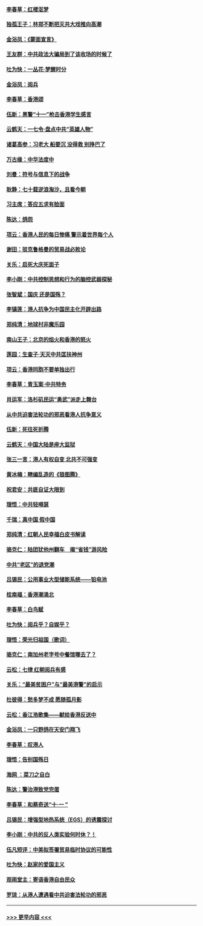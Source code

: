 #### [李春草：红楼沤梦](../pages/nsc993/n11569673.md?t=10051144) 
#### [独孤王子：林郑不断把灭共大戏推向高潮](../pages/nsc993/n11569381.md?t=10051144) 
#### [金浴凤：《蒙面宣言》](../pages/nsc993/n11569368.md?t=10051144) 
#### [王友群：中共政法大骗局到了该收场的时候了](../pages/nsc993/n11568940.md?t=10051144) 
#### [吐为快：一丛花‧梦醒时分](../pages/nsc993/n11567491.md?t=10051144) 
#### [金浴凤：阅兵](../pages/nsc993/n11567454.md?t=10051144) 
#### [李春草：香港颂](../pages/nsc993/n11567444.md?t=10051144) 
#### [伍新：黑警“十一”枪击香港学生感言](../pages/nsc993/n11567426.md?t=10051144) 
#### [云鹤天：一七令‧盘点中共“英雄人物”](../pages/nsc993/n11567091.md?t=10051144) 
#### [诸葛高参：习老大 船要沉 没得救 别挣巴了](../pages/nsc993/n11566976.md?t=10051144) 
#### [万古缘：中华法度中](../pages/nsc993/n11566726.md?t=10051144) 
#### [刘曼：符号与信息下的战争](../pages/nsc993/n11564655.md?t=10051144) 
#### [耿静：七十载逆浪淘沙，且看今朝](../pages/nsc993/n11564520.md?t=10051144) 
#### [习主席：答应五求有脸面](../pages/nsc993/n11563953.md?t=10051144) 
#### [陈达：鸽怨](../pages/nsc993/n11561879.md?t=10051144) 
#### [项云：香港人民的每日惨痛  警示着世界每个人](../pages/nsc993/n11559273.md?t=10051144) 
#### [谢田：驳克鲁格曼的贸易战必败论](../pages/nsc993/n11555840.md?t=10051144) 
#### [关乐：启死大庆死面子](../pages/nsc993/n11556823.md?t=10051144) 
#### [李小刚：中共控制思想和行为的脑控武器探秘](../pages/nsc993/n11556776.md?t=10051144) 
#### [张智斌：国庆  还是国殇？](../pages/nsc993/n11556617.md?t=10051144) 
#### [李镇莲：港人抗争为中国民主化开辟出路](../pages/nsc993/n11556570.md?t=10051144) 
#### [郑纯清：地球村非魔乐园](../pages/nsc993/n11555415.md?t=10051144) 
#### [南山王子：北京的焰火和香港的怒火](../pages/nsc993/n11555318.md?t=10051144) 
#### [莲园：生查子·天灭中共匡扶神州](../pages/nsc993/n11555302.md?t=10051144) 
#### [项云：香港同胞不要单独出行](../pages/nsc993/n11555276.md?t=10051144) 
#### [李春草：青玉案‧中共特务](../pages/nsc993/n11552356.md?t=10051144) 
#### [肖运军：洛杉矶民运“勇武”派走上舞台](../pages/nsc993/n11551595.md?t=10051144) 
#### [从中共迫害法轮功的邪恶看港人抗争意义](../pages/nsc993/n11540858.md?t=10051144) 
#### [伍新：死往死折腾](../pages/nsc993/n11550174.md?t=10051144) 
#### [云鹤天：中国大陆是座大监狱](../pages/nsc993/n11550155.md?t=10051144) 
#### [张三一言：港人有权自变 北共不可强变](../pages/nsc993/n11550132.md?t=10051144) 
#### [黄冰楠：瞎编乱造的《狼图腾》](../pages/nsc993/n11550082.md?t=10051144) 
#### [祝君安：共匪自证大限到](../pages/nsc993/n11550041.md?t=10051144) 
#### [理悟：中共轻嘚瑟](../pages/nsc993/n11547978.md?t=10051144) 
#### [千瑞：真中国 假中国](../pages/nsc993/n11547865.md?t=10051144) 
#### [郑纯清：红朝人民幸福白皮书解读](../pages/nsc993/n11547499.md?t=10051144) 
#### [骆克仁：陆团犹他州翻车　揭“省钱”游风险](../pages/nsc993/n11546977.md?t=10051144) 
#### [中共“老区”的退党潮](../pages/nsc993/n11545995.md?t=10051144) 
#### [吕锡民：公用事业大型储能系统——铅电池](../pages/nsc993/n11545701.md?t=10051144) 
#### [桂南福：香港潮涌北](../pages/nsc993/n11545682.md?t=10051144) 
#### [李春草：白鸟赋](../pages/nsc993/n11545663.md?t=10051144) 
#### [吐为快：阅兵乎？自娱乎？](../pages/nsc993/n11545625.md?t=10051144) 
#### [理悟：荣光归祖国（歌词）](../pages/nsc993/n11545616.md?t=10051144) 
#### [骆克仁：南加州老字号中餐馆哪去了？](../pages/nsc993/n11545120.md?t=10051144) 
#### [云松：七律 红朝阅兵有感](../pages/nsc993/n11542394.md?t=10051144) 
#### [关乐：“最美贫困户”与“最美港警”的启示](../pages/nsc993/n11542252.md?t=10051144) 
#### [杜彼得：愁多梦不成 愿随孤月影](../pages/nsc993/n11540296.md?t=10051144) 
#### [云松：香江浩歌集——献给香港反送中](../pages/nsc993/n11540149.md?t=10051144) 
#### [金浴凤：一只野鸽在天安门翔飞](../pages/nsc993/n11540280.md?t=10051144) 
#### [李春草：叹港人](../pages/nsc993/n11540119.md?t=10051144) 
#### [理悟：告别国殇日](../pages/nsc993/n11539610.md?t=10051144) 
#### [海网 ：菜刀之自白](../pages/nsc993/n11539597.md?t=10051144) 
#### [陈达：警治港致党完蛋](../pages/nsc993/n11538127.md?t=10051144) 
#### [李春草：和蔡奇送“十·一 ”](../pages/nsc993/n11537810.md?t=10051144) 
#### [吕锡民：增强型地热系统（EGS）的诱震探讨](../pages/nsc993/n11537765.md?t=10051144) 
#### [李小刚：中共的反人类实验何时休？！](../pages/nsc993/n11537669.md?t=10051144) 
#### [伍凡短评：中美拟签署贸易临时协议的可能性](../pages/nsc993/n11536773.md?t=10051144) 
#### [吐为快：赵家的爱国主义](../pages/nsc993/n11536750.md?t=10051144) 
#### [观雨堂主：寄语香港自由民众](../pages/nsc993/n11536735.md?t=10051144) 
#### [罗琼：从港人遭遇看中共迫害法轮功的邪恶](../pages/nsc993/n11507862.md?t=10051144) 

----
#### [ >>> 更早内容 <<< ](../indexes/nsc993-earlier.md)
